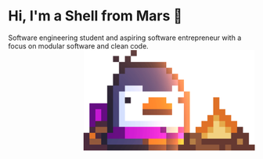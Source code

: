 # Hi, I'm a Shell from Mars  👋
Software engineering student and aspiring software entrepreneur with
a focus on modular software and clean code.
<img align="right" alt="Bred the penguin chillin' by the fire." width="350" src="Fire.gif" />
